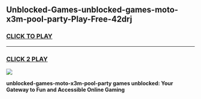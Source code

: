 
## Unblocked-Games-unblocked-games-moto-x3m-pool-party-Play-Free-42drj
<h3>
<a href="https://premium76.site?title=unblocked-games-moto-x3m-pool-party&ref=20A">CLICK TO PLAY</a></h3>
<hr>

<h3>
<a href="https://premium76.site?title=unblocked-games-moto-x3m-pool-party&ref=20A">CLICK 2 PLAY</a>
  
</h3>

<a href="https://premium76.site?title=unblocked-games-moto-x3m-pool-party&ref=20A"><img src="https://clearcache.store/games.png"></a>


**unblocked-games-moto-x3m-pool-party games unblocked: Your Gateway to Fun and Accessible Online Gaming**
